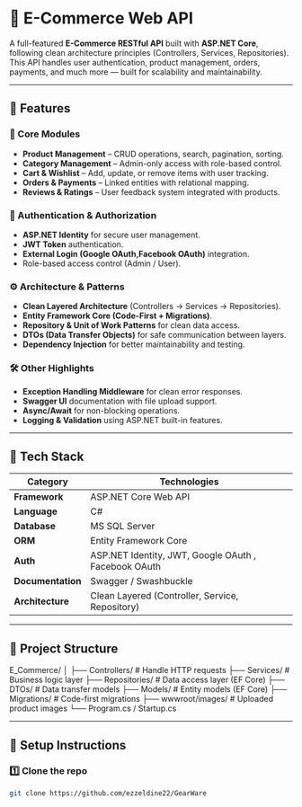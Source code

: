 # 🛒 E-Commerce Web API

A full-featured **E-Commerce RESTful API** built with **ASP.NET Core**, following clean architecture principles (Controllers, Services, Repositories).  
This API handles user authentication, product management, orders, payments, and much more — built for scalability and maintainability.

---

## 🚀 Features

### 🧱 Core Modules
- **Product Management** – CRUD operations, search, pagination, sorting.
- **Category Management** – Admin-only access with role-based control.
- **Cart & Wishlist** – Add, update, or remove items with user tracking.
- **Orders & Payments** – Linked entities with relational mapping.
- **Reviews & Ratings** – User feedback system integrated with products.

### 🔐 Authentication & Authorization
- **ASP.NET Identity** for secure user management.
- **JWT Token** authentication.
- **External Login (Google OAuth,Facebook OAuth)** integration.
- Role-based access control (Admin / User).

### ⚙️ Architecture & Patterns
- **Clean Layered Architecture** (Controllers → Services → Repositories).
- **Entity Framework Core (Code-First + Migrations)**.
- **Repository & Unit of Work Patterns** for clean data access.
- **DTOs (Data Transfer Objects)** for safe communication between layers.
- **Dependency Injection** for better maintainability and testing.

### 🛠️ Other Highlights
- **Exception Handling Middleware** for clean error responses.
- **Swagger UI** documentation with file upload support.
- **Async/Await** for non-blocking operations.
- **Logging & Validation** using ASP.NET built-in features.

---

## 🧩 Tech Stack

| Category | Technologies |
|-----------|---------------|
| **Framework** | ASP.NET Core Web API |
| **Language** | C# |
| **Database** | MS SQL Server |
| **ORM** | Entity Framework Core |
| **Auth** | ASP.NET Identity, JWT, Google OAuth , Facebook OAuth |
| **Documentation** | Swagger / Swashbuckle |
| **Architecture** | Clean Layered (Controller, Service, Repository) |

---

## 📁 Project Structure

E_Commerce/
│
├── Controllers/ # Handle HTTP requests
├── Services/ # Business logic layer
├── Repositories/ # Data access layer (EF Core)
├── DTOs/ # Data transfer models
├── Models/ # Entity models (EF Core)
├── Migrations/ # Code-first migrations
├── wwwroot/images/ # Uploaded product images
└── Program.cs / Startup.cs

---

## 🧰 Setup Instructions

### 1️⃣ Clone the repo
```bash
git clone https://github.com/ezzeldine22/GearWare
